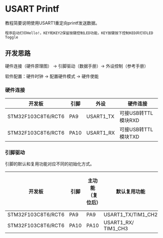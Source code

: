 # USART Printf

教程简要说明使用USART1重定向printf发送数据。

```
程序启动打印Hello!，KEY和KEY2保留按键控制LED功能，KEY按键按下控制KED并打印LED Toggle
```

## 开发思路

硬件连接（硬件原理图） → 引脚驱动（数据手册）→ 外设控制（参考手册）

软件配置：硬件时钟 → 配置硬件模式 → 硬件使能

### 硬件连接

| 开发板             | 引脚 | 外设      | 硬件连接            |
| ------------------ | ---- | --------- | ------------------- |
| STM32F103C8T6/RCT6 | PA9  | USART1_TX | 可接USB转TTL模块RXD |
| STM32F103C8T6/RCT6 | PA10 | USART1_RX | 可接USB转TTL模块TXD |

### 引脚驱动

引脚的默认和复用功能对应不同的初始化方式。

| 开发板             | 引脚 | 主功能（复位后） | 默认复用功能        | 重定义功能 |
| ------------------ | ---- | ---------------- | ------------------- | ---------- |
| STM32F103C8T6/RCT6 | PA9  | PA9              | USART1_TX/TIM1_CH2  |            |
| STM32F103C8T6/RCT6 | PA10 | PA10             | USART1_RX/ TIM1_CH3 |            |

